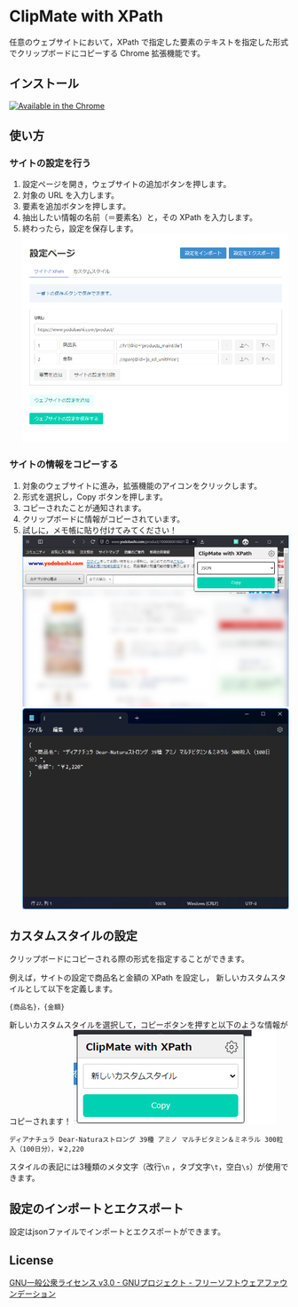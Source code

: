 # ClipMate with XPath
任意のウェブサイトにおいて，XPath で指定した要素のテキストを指定した形式でクリップボードにコピーする Chrome 拡張機能です。

## インストール
[![Available in the Chrome](https://storage.googleapis.com/web-dev-uploads/image/WlD8wC6g8khYWPJUsQceQkhXSlv1/iNEddTyWiMfLSwFD6qGq.png
)](https://chromewebstore.google.com/detail/clipmate-with-xpath/ejelddbcnafpclfkbpaegddgklpaahki?)

## 使い方
### サイトの設定を行う
1. 設定ページを開き，ウェブサイトの追加ボタンを押します。
2. 対象の URL を入力します。
3. 要素を追加ボタンを押します。
4. 抽出したい情報の名前（＝要素名）と，その XPath を入力します。
5. 終わったら，設定を保存します。
![readme_howtouse_setting.png](docs/img/readme_howtouse_setting.png)

### サイトの情報をコピーする
1. 対象のウェブサイトに進み，拡張機能のアイコンをクリックします。
2. 形式を選択し，Copy ボタンを押します。
3. コピーされたことが通知されます。
4. クリップボードに情報がコピーされています。
5. 試しに，メモ帳に貼り付けてみてください！
![readme_howtouse_copy.png](docs/img/readme_howtouse_copy.png)
![readme_howtouse_result.png](docs/img/readme_howtouse_result.png)

## カスタムスタイルの設定
クリップボードにコピーされる際の形式を指定することができます。

例えば，サイトの設定で商品名と金額の XPath を設定し，
新しいカスタムスタイルとして以下を定義します。
```
{商品名}，{金額}
```
新しいカスタムスタイルを選択して，コピーボタンを押すと以下のような情報がコピーされます！
![readme_customstyle_new.png](docs/img/readme_customstyle_new.png)
```
ディアナチュラ Dear-Naturaストロング 39種 アミノ マルチビタミン＆ミネラル 300粒入（100日分），￥2,220
```
スタイルの表記には3種類のメタ文字（改行`\n` ，タブ文字`\t`，空白`\s`）が使用できます。

## 設定のインポートとエクスポート
設定はjsonファイルでインポートとエクスポートができます。


## License
[GNU一般公衆ライセンス v3\.0 \- GNUプロジェクト \- フリーソフトウェアファウンデーション](https://www.gnu.org/licenses/gpl-3.0.html)
